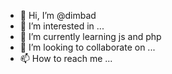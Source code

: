 - 👋 Hi, I’m @dimbad
- 👀 I’m interested in ...
- 🌱 I’m currently learning js and php 
- 💞️ I’m looking to collaborate on ...
- 📫 How to reach me ...

<!---
dimbad/dimbad is a ✨ special ✨ repository because its `README.md` (this file) appears on your GitHub profile.
You can click the Preview link to take a look at your changes.
--->
